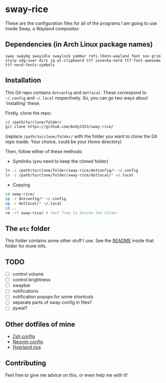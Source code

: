 <!-- vim: set fenc=utf-8 ts=2 sw=0 sts=0 sr et si tw=0 fdm=marker fmr={{{,}}}: -->
# sway-rice
These are the configuration files for all of the programs I am going to use inside Sway, a Wayland compositor.

## Dependencies (in Arch Linux package names)
`sway swaybg swayidle swaylock yambar rofi-lbonn-wayland foot sov grim slurp xdg-user-dirs jq wl-clipboard ttf-iosevka-nerd ttf-font-awesome ttf-nerd-fonts-symbols`

## Installation
This Git repo contains `dotconfig` and `dotlocal`. These correspond to `~/.config` and `~/.local` respectively. So, you can go two ways about 'installing' these.

Firstly, clone the repo:
```bash
cd /path/to/clone/folder/
git clone https://github.com/Andy3153/sway-rice/
```

(replace `/path/to/clone/folder/` with the folder you want to clone the Git repo inside. Your choice, could be your Home directory)

Then, follow either of these methods:

- Symlinks (you need to keep the cloned folder)
```bash
ln -s /path/to/clone/folder/sway-rice/dotconfig/* ~/.config
ln -s /path/to/clone/folder/sway-rice/dotlocal/* ~/.local
```

- Copying
```bash
cd sway-rice/
cp -r dotconfig/* ~/.config
cp -r dotlocal/* ~/.local
cd ..
rm -rf sway-rice/ # feel free to delete the folder
```

## The `etc` folder

This folder contains some other stuff I use. See the [README](etc/) inside that folder for more info.

## TODO
- [ ] control volume
- [ ] control brightness
- [ ] swaybar
- [ ] notifications
- [ ] notification popups for some shortcuts
- [ ] separate parts of sway config in files?
- [ ] pywal?

## Other dotfiles of mine
- [Zsh config](https://github.com/Andy3153/andy3153-zshrc)
- [Neovim config](https://github.com/Andy3153/andy3153-init.lua)
- [Hyprland rice](https://github.com/Andy3153/hyprland-rice)

## Contributing
Feel free to give me advice on this, or even help me with it!
